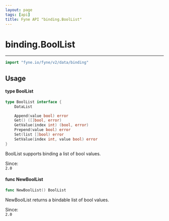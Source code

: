 ```yaml
---
layout: page
tags: [api]
title: Fyne API "binding.BoolList"
---
```


# binding.BoolList
---
```go
import "fyne.io/fyne/v2/data/binding"
```

## Usage

#### type BoolList

```go
type BoolList interface {
	DataList

	Append(value bool) error
	Get() ([]bool, error)
	GetValue(index int) (bool, error)
	Prepend(value bool) error
	Set(list []bool) error
	SetValue(index int, value bool) error
}
```

BoolList supports binding a list of bool values.


<div class="since">Since: <code>
2.0</code></div>

#### func  NewBoolList

```go
func NewBoolList() BoolList
```
NewBoolList returns a bindable list of bool values.


<div class="since">Since: <code>
2.0</code></div>

